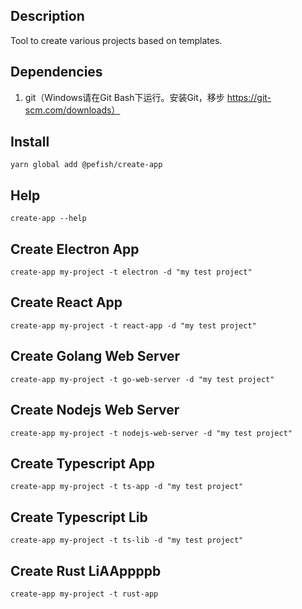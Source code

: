 ## Description

Tool to create various projects based on templates.

## Dependencies

1. git（Windows请在Git Bash下运行。安装Git，移步 https://git-scm.com/downloads）

## Install

```shell
yarn global add @pefish/create-app
```

## Help

```shell
create-app --help
```

## Create Electron App

```shell
create-app my-project -t electron -d "my test project"
```

## Create React App

```shell
create-app my-project -t react-app -d "my test project"
```

## Create Golang Web Server

```shell
create-app my-project -t go-web-server -d "my test project"
```

## Create Nodejs Web Server

```shell
create-app my-project -t nodejs-web-server -d "my test project"
```

## Create Typescript App

```shell
create-app my-project -t ts-app -d "my test project"
```

## Create Typescript Lib

```shell
create-app my-project -t ts-lib -d "my test project"
```

## Create Rust LiAAppppb

```shell
create-app my-project -t rust-app
```
